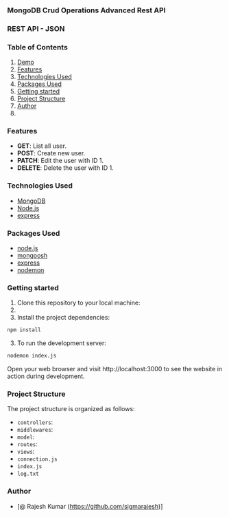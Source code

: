 ### MongoDB Crud Operations Advanced Rest API

### REST API - JSON

### Table of Contents
1.  [Demo](#demo)
2.  [Features](#features)
3.  [Technologies Used](#technologies-used)
4.  [Packages Used](#packages-used)
5.  [Getting started](#getting-started)
6.  [Project Structure](#project-structure)
7.  [Author](#author)
8.  
### Features
-   **GET**: List all user.
-   **POST**: Create new user.
-   **PATCH**: Edit the user with ID 1.
-   **DELETE**: Delete the user with ID 1.
### Technologies Used
-   [MongoDB](https://nextjs.org)
-   [Node.js](https://reactjs.dev)
-   [express](https://tailwindcss.com)
### Packages Used
-   [node.js](https://www.npmjs.com/package/node.js)
-   [mongoosh](https://www.npmjs.com/package/mongoosh)
-   [express](https://www.npmjs.com/package/express)
-   [nodemon](https://www.npmjs.com/package/nodemon)
### Getting started
1. Clone this repository to your local machine:
2. 
3. Install the project dependencies:
```bash
npm install
```
3. To run the development server:
```bash
nodemon index.js
```
Open your web browser and visit http://localhost:3000 to see the website in action during development.
### Project Structure
The project structure is organized as follows:
-   `controllers`: 
-   `middlewares`: 
-   `model`: 
-   `routes`: 
-   `views`: 
-   `connection.js`
-   `index.js`
-   `log.txt`
### Author
-   [@ Rajesh Kumar (https://github.com/sigmarajesh)]
